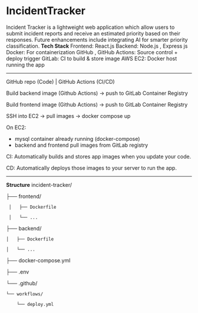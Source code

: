 # IncidentTracker
Incident Tracker is a lightweight web application which allow users to submit incident reports and receive an estimated priority based on their responses. Future enhancements include integrating AI for smarter priority classification.
**Tech Stack**
Frontend:	React.js 
Backend:  Node.js , Express js
Docker: 	For containerization
GitHub , GitHub Actions:   Source control + deploy trigger
GitLab: 	CI to build & store image
AWS EC2:	Docker host running the app

_________________________________________________________________________
GitHub repo (Code)
      |
GitHub Actions (CI/CD)

 Build backend image (Github Actions) → push to GitLab Container Registry

 Build frontend image (Github Actions) → push to GitLab Container Registry

 SSH into EC2 → pull images → docker compose up 
     
On EC2:
  - mysql container already running (docker-compose)
  - backend and frontend pull images from GitLab registry

CI: Automatically builds and stores app images when you update your code.

CD: Automatically deploys those images to your server to run the app.
_________________________________________________________________________

**Structure**
incident-tracker/

├── frontend/

     │   ├── Dockerfile

     │   └── ...

├── backend/

    │   ├── Dockerfile

    │   └── ...

├── docker-compose.yml

├── .env

└── .github/

    └── workflows/

        └── deploy.yml

